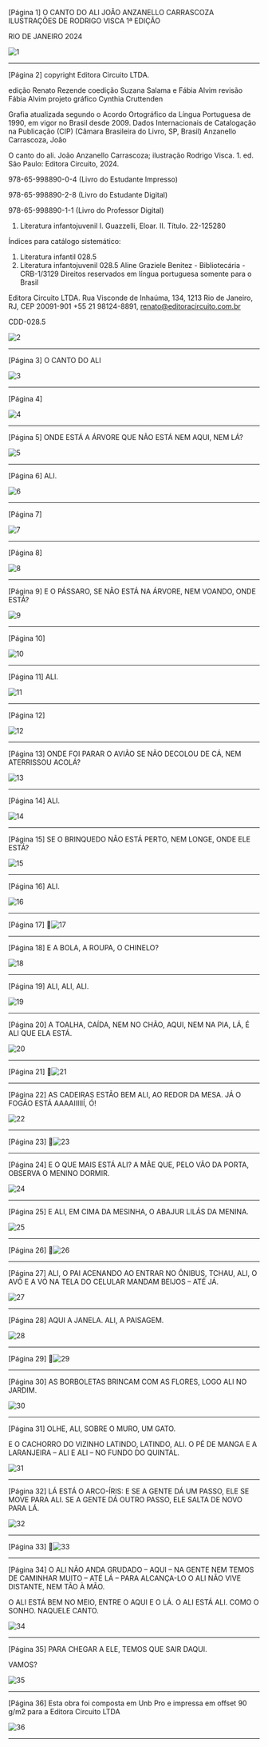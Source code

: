 [Página 1]
O CANTO DO ALI
JOÃO ANZANELLO CARRASCOZA
ILUSTRAÇÕES DE RODRIGO VISCA
1ª EDIÇÃO

RIO DE JANEIRO 2024

![1](./img/page_1-01.jpg)

---

[Página 2]
copyright Editora Circuito LTDA.

edição Renato Rezende
coedição Suzana Salama e Fábia Alvim
revisão Fábia Alvim
projeto gráfico Cynthia Cruttenden

Grafia atualizada segundo o Acordo Ortográfico da Língua
Portuguesa de 1990, em vigor no Brasil desde 2009.
Dados Internacionais de Catalogação na Publicação (CIP)
(Câmara Brasileira do Livro, SP, Brasil)
Anzanello Carrascoza, João

O canto do ali. João Anzanello Carrascoza; ilustração
Rodrigo Visca. 1. ed. São Paulo: Editora Circuito, 2024.

		
978-65-998890-0-4 (Livro do Estudante Impresso)
		
978-65-998890-2-8 (Livro do Estudante Digital)
		
978-65-998890-1-1 (Livro do Professor Digital)
		
1. Literatura infantojuvenil I. Guazzelli, Eloar. II. Título.
22-125280

Índices para catálogo sistemático:

1. Literatura infantil 028.5
2. Literatura infantojuvenil 028.5
Aline Graziele Benitez - Bibliotecária - CRB-1/3129
Direitos reservados em língua
portuguesa somente para o Brasil

Editora Circuito LTDA.
Rua Visconde de Inhaúma, 134, 1213
Rio de Janeiro, RJ, CEP 20091-901
+55 21 98124-8891, renato@editoracircuito.com.br

CDD-028.5

![2](./img/page_2-01.jpg)

---

[Página 3]
O CANTO DO ALI

![3](./img/page_3-01.jpg)

---

[Página 4]

![4](./img/page_4-01.jpg)

---

[Página 5]
ONDE ESTÁ A ÁRVORE
QUE NÃO ESTÁ NEM AQUI,
NEM LÁ?


![5](./img/page_5-01.jpg)

---

[Página 6]
ALI.


![6](./img/page_6-01.jpg)

---

[Página 7]

![7](./img/page_7-01.jpg)

---

[Página 8]

![8](./img/page_8-01.jpg)

---

[Página 9]
E O PÁSSARO,
SE NÃO ESTÁ NA ÁRVORE,
NEM VOANDO, ONDE ESTÁ?


![9](./img/page_9-01.jpg)

---

[Página 10]

![10](./img/page_10-01.jpg)

---

[Página 11]
ALI.


![11](./img/page_11-01.jpg)

---

[Página 12]

![12](./img/page_12-01.jpg)

---

[Página 13]
ONDE FOI PARAR O AVIÃO
SE NÃO DECOLOU DE CÁ,
NEM ATERRISSOU ACOLÁ?


![13](./img/page_13-01.jpg)

---

[Página 14]
ALI.

![14](./img/page_14-01.jpg)

---

[Página 15]
SE O BRINQUEDO
NÃO ESTÁ PERTO,
NEM LONGE,
ONDE ELE ESTÁ?

![15](./img/page_15-01.jpg)

---

[Página 16]
ALI.

![16](./img/page_16-01.jpg)

---

[Página 17]
![17](./img/page_17-01.jpg)

---

[Página 18]
E A BOLA,
A ROUPA,
O CHINELO?

![18](./img/page_18-01.jpg)

---

[Página 19]
ALI, ALI, ALI.

![19](./img/page_19-01.jpg)

---

[Página 20]
A TOALHA, CAÍDA,
NEM NO CHÃO, AQUI,
NEM NA PIA, LÁ,
É ALI QUE ELA ESTÁ.

![20](./img/page_20-01.jpg)

---

[Página 21]
![21](./img/page_21-01.jpg)

---

[Página 22]
AS CADEIRAS ESTÃO BEM ALI, AO REDOR DA MESA.
JÁ O FOGÃO ESTÁ AAAAIIIIIÍ, Ó!

![22](./img/page_22-01.jpg)

---

[Página 23]
![23](./img/page_23-01.jpg)

---

[Página 24]
E O QUE MAIS ESTÁ ALI?
A MÃE QUE,
PELO VÃO DA PORTA,
OBSERVA O MENINO
DORMIR.

![24](./img/page_24-01.jpg)

---

[Página 25]
E ALI, EM CIMA DA MESINHA,
O ABAJUR LILÁS DA MENINA.

![25](./img/page_25-01.jpg)

---

[Página 26]
![26](./img/page_26-01.jpg)

---

[Página 27]
ALI, O PAI ACENANDO
AO ENTRAR NO ÔNIBUS, TCHAU,
ALI, O AVÔ E A VÓ NA TELA DO CELULAR
MANDAM BEIJOS – ATÉ JÁ.

![27](./img/page_27-01.jpg)

---

[Página 28]
AQUI A JANELA.
ALI, A PAISAGEM.

![28](./img/page_28-01.jpg)

---

[Página 29]
![29](./img/page_29-01.jpg)

---

[Página 30]
AS BORBOLETAS BRINCAM COM AS FLORES,
LOGO ALI NO JARDIM.

![30](./img/page_30-01.jpg)

---

[Página 31]
OLHE, ALI,
SOBRE O MURO,
UM GATO.

E O CACHORRO DO VIZINHO LATINDO, LATINDO, ALI.
O PÉ DE MANGA E A LARANJEIRA – ALI E ALI – NO FUNDO DO QUINTAL.

![31](./img/page_31-01.jpg)

---

[Página 32]
LÁ ESTÁ O ARCO-ÍRIS:
E SE A GENTE DÁ UM PASSO,
ELE SE MOVE PARA ALI.
SE A GENTE DÁ OUTRO PASSO,
ELE SALTA DE NOVO PARA LÁ.

![32](./img/page_32-01.jpg)

---

[Página 33]
![33](./img/page_33-01.jpg)

---

[Página 34]
O ALI NÃO ANDA GRUDADO – AQUI – NA GENTE
NEM TEMOS DE CAMINHAR MUITO – ATÉ LÁ – PARA ALCANÇA-LO
O ALI NÃO VIVE DISTANTE,
NEM TÃO À MÃO.

O ALI ESTÁ BEM NO MEIO,
ENTRE O AQUI E O LÁ.
O ALI ESTÁ ALI.
COMO O SONHO.
NAQUELE CANTO.

![34](./img/page_34-01.jpg)

---

[Página 35]
PARA CHEGAR A ELE,
TEMOS QUE SAIR DAQUI.

VAMOS?

![35](./img/page_35-01.jpg)

---

[Página 36]
Esta obra foi composta em Unb Pro
e impressa em offset 90 g/m2
para a Editora Circuito LTDA

![36](./img/page_36-01.jpg)

---

